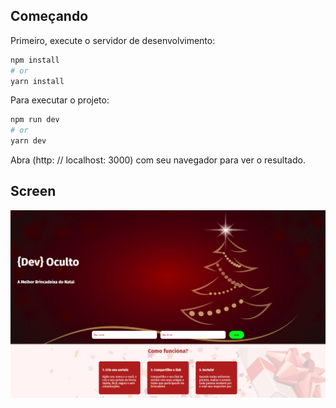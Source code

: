 ## Começando

Primeiro, execute o servidor de desenvolvimento:

```bash
npm install
# or
yarn install
```

Para executar o projeto:

```bash
npm run dev
# or
yarn dev
```

Abra (http: // localhost: 3000) com seu navegador para ver o resultado.

## Screen

<img src="./public/screenshot.png" title="dev secret">
